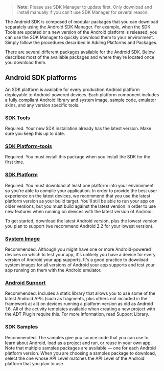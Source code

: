 > **Note:** Please use SDK Manager to update first. Only download and install manually if you can't use SDK Manager for several reason.

The Android SDK is composed of modular packages that you can download separately using the Android SDK Manager. For example, when the SDK Tools are updated or a new version of the Android platform is released, you can use the SDK Manager to quickly download them to your environment. Simply follow the procedures described in Adding Platforms and Packages.

There are several different packages available for the Android SDK. Below describes most of the available packages and where they're located once you download them.

## Android SDK platforms

An SDK platform is available for every production Android platform deployable to Android-powered devices. Each platform component includes a fully compliant Android library and system image, sample code, emulator skins, and any version specific tools.


### [SDK Tools](tool.html)

Required. Your new SDK installation already has the latest version. Make sure you keep this up to date.

### [SDK Platform-tools](platform-tool.html)

Required. You must install this package when you install the SDK for the first time.

### [SDK Platform](platform.html)

Required. You must download at least one platform into your environment so you're able to compile your application. In order to provide the best user experience on the latest devices, we recommend that you use the latest platform version as your build target. You'll still be able to run your app on older versions, but you must build against the latest version in order to use new features when running on devices with the latest version of Android.

To get started, download the latest Android version, plus the lowest version you plan to support (we recommend Android 2.2 for your lowest version).

### [System Image](system-image.html)

Recommended. Although you might have one or more Android-powered devices on which to test your app, it's unlikely you have a device for every version of Android your app supports. It's a good practice to download system images for all versions of Android your app supports and test your app running on them with the Android emulator.

### [Android Support](addon.html)

Recommended. Includes a static library that allows you to use some of the latest Android APIs (such as fragments, plus others not included in the framework at all) on devices running a platform version as old as Android 1.6. All of the activity templates available when creating a new project with the ADT Plugin require this. For more information, read Support Library.

### SDK Samples

Recommended. The samples give you source code that you can use to learn about Android, load as a project and run, or reuse in your own app. Note that multiple samples packages are available — one for each Android platform version. When you are choosing a samples package to download, select the one whose API Level matches the API Level of the Android platform that you plan to use.
